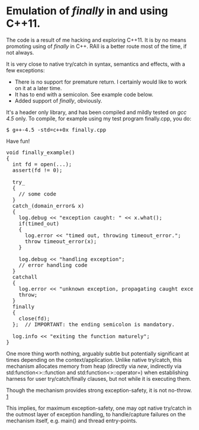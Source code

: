 Emulation of *finally* in and using C++11.
================================

The code is a result of me hacking and exploring C++11. It is by no means promoting using of *finally* in C++. RAII is a better route most of the time, if not always.

It is very close to native try/catch in syntax, semantics and effects, with a few exceptions:

* There is no support for premature return. I certainly would like to work on it at a later time.
* It has to end with a semicolon. See example code below.
* Added support of *finally*, obviously.

It's a header only library, and has been compiled and mildly tested on *gcc 4.5* only. To compile, for example using my test program finally.cpp, you do:
<pre>
$ g++-4.5 -std=c++0x finally.cpp
</pre>


Have fun!

<pre>
void finally_example()
{
  int fd = open(...);
  assert(fd != 0);

  try_
  {
    // some code
  }
  catch_(domain_error& x)
  {
    log.debug &lt;&lt; "exception caught: " &lt;&lt; x.what();
    if(timed_out)
    {
      log.error &lt;&lt; "timed out, throwing timeout_error.";
      throw timeout_error(x);
    }

    log.debug &lt;&lt; "handling exception";
    // error handling code
  }
  catchall
  {
    log.error &lt;&lt; "unknown exception, propagating caught exception.";
    throw;
  }
  finally
  {
    close(fd);
  };  // IMPORTANT: the ending semicolon is mandatory.

  log.info &lt;&lt; "exiting the function maturely";
}
</pre>

One more thing worth nothing, arguably subtle but potentially significant at times depending on the context/application. Unlike native try/catch, this mechanism allocates memory from heap (directly via *new*, indirectly via std:function<>::function and std:function<>::operator=) when establishing harness for user try/catch/finally clauses, but not while it is executing them.

Though the mechanism provides strong exception-safety, it is not no-throw. [1]

This implies, for maximum exception-safety, one may opt native try/catch in the outmost layer of exception handling, to handle/capture failures on the mechanism itself, e.g. main() and thread entry-points.

  [1]: http://en.wikipedia.org/wiki/Exception_guarantees        "Exception guarantees"